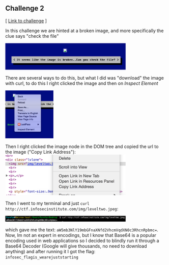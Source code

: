 Challenge 2
-------
[ [Link to challenge](http://ctf.infosecinstitute.com/leveltwo.php) ]

In this challenge we are hinted at a broken image, and more specifically the clue says "check the file"

<img alt="Screenshot from the challenge" src="https://raw.githubusercontent.com/purefan/bilious-weasel/master/ch02/static/img/01.png" width="75%">

There are several ways to do this, but what I did was "download" the image with curl, to do this I right clicked the image and then on _Inspect Element_

<img alt="Inspect Element" src="https://raw.githubusercontent.com/purefan/bilious-weasel/master/ch02/static/img/02.png" width="30%">

Then I right clicked the image node in the DOM tree and copied the url to the image ("Copy Link Address"):
<img alt="Getting the url to the image" src="https://raw.githubusercontent.com/purefan/bilious-weasel/master/ch02/static/img/03.png" width="75%">

Then I went to my terminal and just `curl http://ctf.infosecinstitute.com/img/leveltwo.jpeg`:

<img alt="CURL-ing the image" src="https://raw.githubusercontent.com/purefan/bilious-weasel/master/ch02/static/img/04.png" width="75%">

which gave me the text: `aW5mb3NlY19mbGFnaXNfd2VhcmVqdXN0c3RhcnRpbmc=`. Now, Im not an expert in encodings, but I know that Base64 is a popular encoding used in web applications so I decided to blindly run it through a Base64 Decoder (Google will give thousands, no need to download anything) and after running it I got the flag:
`infosec_flagis_wearejuststarting`
